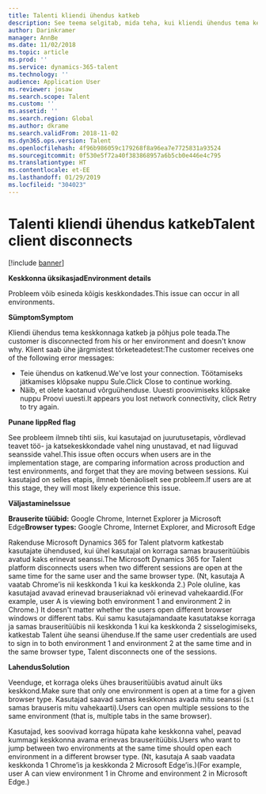 ```yaml
---
title: Talenti kliendi ühendus katkeb
description: See teema selgitab, mida teha, kui kliendi ühendus tema keskkonnaga katkeb ja põhjus pole teada.
author: Darinkramer
manager: AnnBe
ms.date: 11/02/2018
ms.topic: article
ms.prod: ''
ms.service: dynamics-365-talent
ms.technology: ''
audience: Application User
ms.reviewer: josaw
ms.search.scope: Talent
ms.custom: ''
ms.assetid: ''
ms.search.region: Global
ms.author: dkrame
ms.search.validFrom: 2018-11-02
ms.dyn365.ops.version: Talent
ms.openlocfilehash: 4f96b986059c179268f8a96ea7e7725831a93524
ms.sourcegitcommit: 0f530e5f72a40f383868957a6b5cb0e446e4c795
ms.translationtype: HT
ms.contentlocale: et-EE
ms.lasthandoff: 01/29/2019
ms.locfileid: "304023"
---
```

# <a name="talent-client-disconnects"></a><span data-ttu-id="bdc3b-103">Talenti kliendi ühendus katkeb</span><span class="sxs-lookup"><span data-stu-id="bdc3b-103">Talent client disconnects</span></span>

[!include [banner](includes/banner.md)]

<span data-ttu-id="bdc3b-104">**Keskkonna üksikasjad**</span><span class="sxs-lookup"><span data-stu-id="bdc3b-104">**Environment details**</span></span> 

<span data-ttu-id="bdc3b-105">Probleem võib esineda kõigis keskkondades.</span><span class="sxs-lookup"><span data-stu-id="bdc3b-105">This issue can occur in all environments.</span></span>
 
<span data-ttu-id="bdc3b-106">**Sümptom**</span><span class="sxs-lookup"><span data-stu-id="bdc3b-106">**Symptom**</span></span> 

<span data-ttu-id="bdc3b-107">Kliendi ühendus tema keskkonnaga katkeb ja põhjus pole teada.</span><span class="sxs-lookup"><span data-stu-id="bdc3b-107">The customer is disconnected from his or her environment and doesn't know why.</span></span> <span data-ttu-id="bdc3b-108">Klient saab ühe järgmistest tõrketeadetest:</span><span class="sxs-lookup"><span data-stu-id="bdc3b-108">The customer receives one of the following error messages:</span></span>

- <span data-ttu-id="bdc3b-109">Teie ühendus on katkenud.</span><span class="sxs-lookup"><span data-stu-id="bdc3b-109">We've lost your connection.</span></span> <span data-ttu-id="bdc3b-110">Töötamiseks jätkamises klõpsake nuppu Sule.</span><span class="sxs-lookup"><span data-stu-id="bdc3b-110">Click Close to continue working.</span></span>
- <span data-ttu-id="bdc3b-111">Näib, et olete kaotanud võrguühenduse. Uuesti proovimiseks klõpsake nuppu Proovi uuesti.</span><span class="sxs-lookup"><span data-stu-id="bdc3b-111">It appears you lost network connectivity, click Retry to try again.</span></span>

<span data-ttu-id="bdc3b-112">**Punane lipp**</span><span class="sxs-lookup"><span data-stu-id="bdc3b-112">**Red flag**</span></span>

<span data-ttu-id="bdc3b-113">See probleem ilmneb tihti siis, kui kasutajad on juurutusetapis, võrdlevad teavet töö- ja katsekeskkondade vahel ning unustavad, et nad liiguvad seansside vahel.</span><span class="sxs-lookup"><span data-stu-id="bdc3b-113">This issue often occurs when users are in the implementation stage, are comparing information across production and test environments, and forget that they are moving between sessions.</span></span> <span data-ttu-id="bdc3b-114">Kui kasutajad on selles etapis, ilmneb tõenäoliselt see probleem.</span><span class="sxs-lookup"><span data-stu-id="bdc3b-114">If users are at this stage, they will most likely experience this issue.</span></span>

<span data-ttu-id="bdc3b-115">**Väljastamine**</span><span class="sxs-lookup"><span data-stu-id="bdc3b-115">**Issue**</span></span> 

<span data-ttu-id="bdc3b-116">**Brauserite tüübid:** Google Chrome, Internet Explorer ja Microsoft Edge</span><span class="sxs-lookup"><span data-stu-id="bdc3b-116">**Browser types:** Google Chrome, Internet Explorer, and Microsoft Edge</span></span>

<span data-ttu-id="bdc3b-117">Rakenduse Microsoft Dynamics 365 for Talent platvorm katkestab kasutajate ühendused, kui ühel kasutajal on korraga samas brauseritüübis avatud kaks erinevat seanssi.</span><span class="sxs-lookup"><span data-stu-id="bdc3b-117">The Microsoft Dynamics 365 for Talent platform disconnects users when two different sessions are open at the same time for the same user and the same browser type.</span></span> <span data-ttu-id="bdc3b-118">(Nt, kasutaja A vaatab Chrome’is nii keskkonda 1 kui ka keskkonda 2.) Pole oluline, kas kasutajad avavad erinevad brauseriaknad või erinevad vahekaardid.</span><span class="sxs-lookup"><span data-stu-id="bdc3b-118">(For example, user A is viewing both environment 1 and environment 2 in Chrome.) It doesn't matter whether the users open different browser windows or different tabs.</span></span> <span data-ttu-id="bdc3b-119">Kui samu kasutajamandaate kasutatakse korraga ja samas brauseritüübis nii keskkonda 1 kui ka keskkonda 2 sisselogimiseks, katkestab Talent ühe seansi ühenduse.</span><span class="sxs-lookup"><span data-stu-id="bdc3b-119">If the same user credentials are used to sign in to both environment 1 and environment 2 at the same time and in the same browser type, Talent disconnects one of the sessions.</span></span>

<span data-ttu-id="bdc3b-120">**Lahendus**</span><span class="sxs-lookup"><span data-stu-id="bdc3b-120">**Solution**</span></span>

<span data-ttu-id="bdc3b-121">Veenduge, et korraga oleks ühes brauseritüübis avatud ainult üks keskkond.</span><span class="sxs-lookup"><span data-stu-id="bdc3b-121">Make sure that only one environment is open at a time for a given browser type.</span></span> <span data-ttu-id="bdc3b-122">Kasutajad saavad samas keskkonnas avada mitu seanssi (s.t samas brauseris mitu vahekaarti).</span><span class="sxs-lookup"><span data-stu-id="bdc3b-122">Users can open multiple sessions to the same environment (that is, multiple tabs in the same browser).</span></span>

<span data-ttu-id="bdc3b-123">Kasutajad, kes soovivad korraga hüpata kahe keskkonna vahel, peavad kummagi keskkonna avama erinevas brauseritüübis.</span><span class="sxs-lookup"><span data-stu-id="bdc3b-123">Users who want to jump between two environments at the same time should open each environment in a different browser type.</span></span> <span data-ttu-id="bdc3b-124">(Nt, kasutaja A saab vaadata keskkonda 1 Chrome’is ja keskkonda 2 Microsoft Edge’is.)</span><span class="sxs-lookup"><span data-stu-id="bdc3b-124">(For example, user A can view environment 1 in Chrome and environment 2 in Microsoft Edge.)</span></span>
